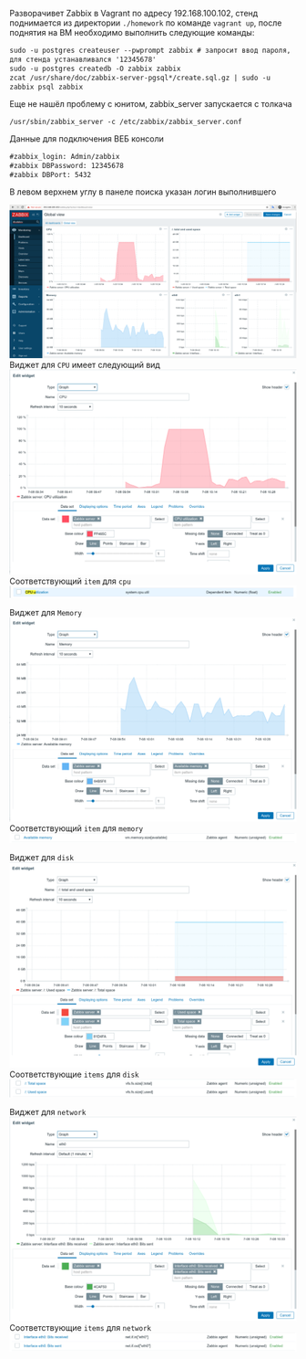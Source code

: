 Разворачивет Zabbix в Vagrant по адресу 192.168.100.102, стенд поднимается из директории `./homework` по команде `vagrant up`, после поднятия на ВМ необходимо выполнить следующие команды:

```
sudo -u postgres createuser --pwprompt zabbix # запросит ввод пароля, для стенда устанавливался '12345678'
sudo -u postgres createdb -O zabbix zabbix
zcat /usr/share/doc/zabbix-server-pgsql*/create.sql.gz | sudo -u zabbix psql zabbix
```

Еще не нашёл проблему с юнитом, zabbix_server запускается с толкача

```
/usr/sbin/zabbix_server -c /etc/zabbix/zabbix_server.conf
```

Данные для подключения ВЕБ консоли

```
#zabbix_login: Admin/zabbix
#zabbix DBPassword: 12345678
#zabbix DBPort: 5432
```
  
В левом верхнем углу в панеле поиска указан логин выполнившего

![dashboard]  
Виджет для `CPU` имеет следующий вид  
![cpu]
Соответствующий `item` для  `cpu`
![cpu_1]

Виджет для `Memory`  
![memory]
Соответствующий `item` для `memory`
![memory_1]

Виджет для `disk`
![disk]
Соответствующие `items` для `disk`
![disk_1]

Виджет для `network`
![network]
Соответствующие `items` для `network`
![network_1]



[dashboard]: https://github.com/dbudakov/18.Monitoring/blob/master/images/zabbix_dashbord.png
[cpu]: https://github.com/dbudakov/18.Monitoring/blob/master/images/zabbix_cpu_widget.png
[cpu_1]: https://github.com/dbudakov/18.Monitoring/blob/master/images/zabbix_cpu_item.png
[disk]: https://github.com/dbudakov/18.Monitoring/blob/master/images/zabbix_disk_widget.png
[disk_1]: https://github.com/dbudakov/18.Monitoring/blob/master/images/zabbix_disk_item.png
[memory]: https://github.com/dbudakov/18.Monitoring/blob/master/images/zabbix_memory_widget.png
[memory_1]: https://github.com/dbudakov/18.Monitoring/blob/master/images/zabbix_memory_item.png
[network]: https://github.com/dbudakov/18.Monitoring/blob/master/images/zabbix_eth0_widget.png
[network_1]: https://github.com/dbudakov/18.Monitoring/blob/master/images/zabbix_eht0_item.png
